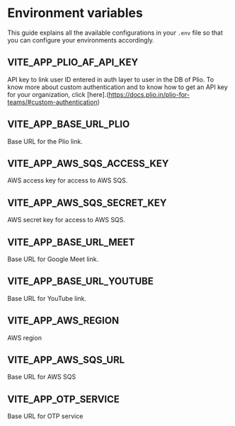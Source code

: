 # Environment variables
This guide explains all the available configurations in your `.env` file so that you can configure your environments accordingly.

## VITE_APP_PLIO_AF_API_KEY
API key to link user ID entered in auth layer to user in the DB of Plio. To know more about custom authentication and to know how to get an API key for your organization, click [here].(https://docs.plio.in/plio-for-teams/#custom-authentication)

## VITE_APP_BASE_URL_PLIO
Base URL for the Plio link.

## VITE_APP_AWS_SQS_ACCESS_KEY
AWS access key for access to AWS SQS.

## VITE_APP_AWS_SQS_SECRET_KEY
AWS secret key for access to AWS SQS.

## VITE_APP_BASE_URL_MEET
Base URL for Google Meet link.

## VITE_APP_BASE_URL_YOUTUBE
Base URL for YouTube link.

## VITE_APP_AWS_REGION
AWS region

## VITE_APP_AWS_SQS_URL
Base URL for AWS SQS

## VITE_APP_OTP_SERVICE
Base URL for OTP service
